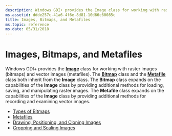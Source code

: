 ```yaml
---
description: Windows GDI+ provides the Image class for working with raster images (bitmaps) and vector images (metafiles).
ms.assetid: ddde257c-41a6-4f6e-8d81-10d66c60085c
title: Images, Bitmaps, and Metafiles
ms.topic: reference
ms.date: 05/31/2018
---
```


# Images, Bitmaps, and Metafiles

Windows GDI+ provides the [**Image**](/windows/desktop/api/gdiplusheaders/nl-gdiplusheaders-image) class for working with raster images (bitmaps) and vector images (metafiles). The [**Bitmap**](/windows/desktop/api/gdiplusheaders/nl-gdiplusheaders-bitmap) class and the [**Metafile**](/windows/desktop/api/gdiplusheaders/nl-gdiplusheaders-metafile) class both inherit from the **Image** class. The **Bitmap** class expands on the capabilities of the **Image** class by providing additional methods for loading, saving, and manipulating raster images. The **Metafile** class expands on the capabilities of the **Image** class by providing additional methods for recording and examining vector images.

-   [Types of Bitmaps](-gdiplus-types-of-bitmaps-about.md)
-   [Metafiles](-gdiplus-metafiles-about.md)
-   [Drawing, Positioning, and Cloning Images](-gdiplus-drawing-positioning-and-cloning-images-about.md)
-   [Cropping and Scaling Images](-gdiplus-cropping-and-scaling-images-about.md)

 

 




